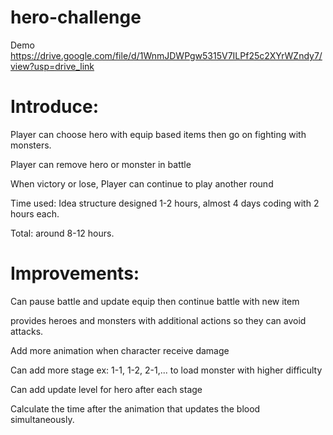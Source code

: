 # hero-challenge

Demo https://drive.google.com/file/d/1WnmJDWPgw5315V7ILPf25c2XYrWZndy7/view?usp=drive_link

# Introduce:

Player can choose hero with equip based items then go on fighting with monsters.

Player can remove hero or monster in battle

When victory or lose, Player can continue to play another round

Time used: Idea structure designed 1-2 hours, almost 4 days coding with 2 hours each.

Total: around 8-12 hours.

# Improvements:

Can pause battle and update equip then continue battle with new item

provides heroes and monsters with additional actions so they can avoid attacks.

Add more animation when character receive damage

Can add more stage ex: 1-1, 1-2, 2-1,... to load monster with higher difficulty

Can add update level for hero after each stage

Calculate the time after the animation that updates the blood simultaneously.
